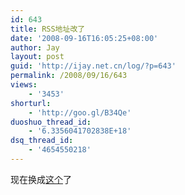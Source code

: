 ```yaml
---
id: 643
title: RSS地址改了
date: '2008-09-16T16:05:25+08:00'
author: Jay
layout: post
guid: 'http://ijay.net.cn/log/?p=643'
permalink: /2008/09/16/643
views:
    - '3453'
shorturl:
    - 'http://goo.gl/B34Qe'
duoshuo_thread_id:
    - '6.3356041702838E+18'
dsq_thread_id:
    - '4654550218'
---
```


现在换成<a href="http://feed.feedsky.com/mustang" target="_blank">这个</a>了